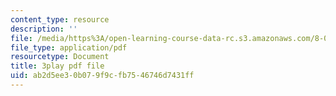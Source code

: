 ```yaml
---
content_type: resource
description: ''
file: /media/https%3A/open-learning-course-data-rc.s3.amazonaws.com/8-05-quantum-physics-ii-fall-2013/ab2d5ee30b079f9cfb7546746d7431ff_AX9769eQV24.pdf
file_type: application/pdf
resourcetype: Document
title: 3play pdf file
uid: ab2d5ee3-0b07-9f9c-fb75-46746d7431ff
---
```

